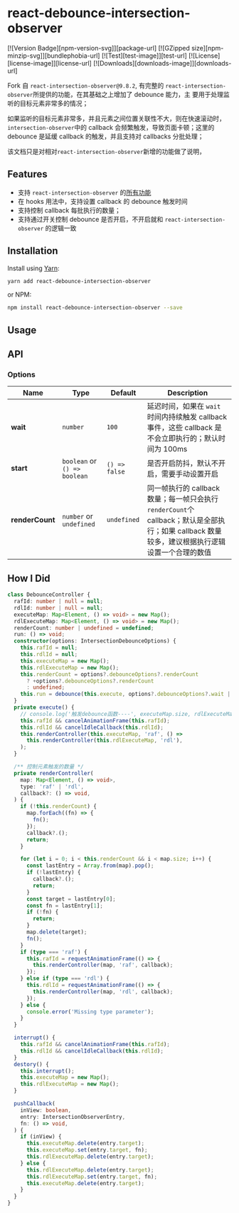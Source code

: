 # react-debounce-intersection-observer

[![Version Badge][npm-version-svg]][package-url]
[![GZipped size][npm-minzip-svg]][bundlephobia-url]
[![Test][test-image]][test-url] [![License][license-image]][license-url]
[![Downloads][downloads-image]][downloads-url]

Fork 自 `react-intersection-observer@9.8.2`, 有完整的
`react-intersection-observer`所提供的功能，在其基础之上增加了 debounce 能力，主
要用于处理监听的目标元素非常多的情况；

如果监听的目标元素非常多，并且元素之间位置关联性不大，则在快速滚动时，
`intersection-observer`中的 callback 会频繁触发，导致页面卡顿；这里的 debounce
是延缓 callback 的触发，并且支持对 callbacks 分批处理；

该文档只是对相对`react-intersection-observer`新增的功能做了说明，

## Features

- 支持 `react-intersection-observer`
  的[所有功能](https://github.com/thebuilder/react-intersection-observer)
- 在 hooks 用法中，支持设置 callback 的 debounce 触发时间
- 支持控制 callback 每批执行的数量；
- 支持通过开关控制 debounce 是否开启，不开启就和 `react-intersection-observer`
  的逻辑一致

## Installation

Install using [Yarn](https://yarnpkg.com):

```sh
yarn add react-debounce-intersection-observer
```

or NPM:

```sh
npm install react-debounce-intersection-observer --save
```

## Usage

## API

### Options

| Name            | Type                         | Default       | Description                                                                                                                                     |
| --------------- | ---------------------------- | ------------- | ----------------------------------------------------------------------------------------------------------------------------------------------- |
| **wait**        | `number`                     | `100`         | 延迟时间，如果在 `wait` 时间内持续触发 callback 事件，这些 callback 是不会立即执行的；默认时间为 100ms                                          |
| **start**       | `boolean` or `() => boolean` | `() => false` | 是否开启防抖，默认不开启，需要手动设置开启                                                                                                      |
| **renderCount** | `number` or `undefined`      | `undefined`   | 同一帧执行的 callback 数量；每一帧只会执行 `renderCount`个 callback；默认是全部执行；如果 callback 数量较多，建议根据执行逻辑设置一个合理的数值 |

## How I Did

```typescript
class DebounceController {
  rafId: number | null = null;
  rdlId: number | null = null;
  executeMap: Map<Element, () => void> = new Map();
  rdlExecuteMap: Map<Element, () => void> = new Map();
  renderCount: number | undefined = undefined;
  run: () => void;
  constructor(options: IntersectionDebounceOptions) {
    this.rafId = null;
    this.rdlId = null;
    this.executeMap = new Map();
    this.rdlExecuteMap = new Map();
    this.renderCount = options?.debounceOptions?.renderCount
      ? +options?.debounceOptions?.renderCount
      : undefined;
    this.run = debounce(this.execute, options?.debounceOptions?.wait || 0);
  }
  private execute() {
    // console.log('触发debounce函数----', executeMap.size, rdlExecuteMap.size)
    this.rafId && cancelAnimationFrame(this.rafId);
    this.rdlId && cancelIdleCallback(this.rdlId);
    this.renderController(this.executeMap, 'raf', () =>
      this.renderController(this.rdlExecuteMap, 'rdl'),
    );
  }

  /** 控制元素触发的数量 */
  private renderController(
    map: Map<Element, () => void>,
    type: 'raf' | 'rdl',
    callback?: () => void,
  ) {
    if (!this.renderCount) {
      map.forEach((fn) => {
        fn();
      });
      callback?.();
      return;
    }

    for (let i = 0; i < this.renderCount && i < map.size; i++) {
      const lastEntry = Array.from(map).pop();
      if (!lastEntry) {
        callback?.();
        return;
      }
      const target = lastEntry[0];
      const fn = lastEntry[1];
      if (!fn) {
        return;
      }
      map.delete(target);
      fn();
    }
    if (type === 'raf') {
      this.rafId = requestAnimationFrame(() => {
        this.renderController(map, 'raf', callback);
      });
    } else if (type === 'rdl') {
      this.rdlId = requestAnimationFrame(() => {
        this.renderController(map, 'rdl', callback);
      });
    } else {
      console.error('Missing type parameter');
    }
  }

  interrupt() {
    this.rafId && cancelAnimationFrame(this.rafId);
    this.rdlId && cancelIdleCallback(this.rdlId);
  }
  destory() {
    this.interrupt();
    this.executeMap = new Map();
    this.rdlExecuteMap = new Map();
  }

  pushCallback(
    inView: boolean,
    entry: IntersectionObserverEntry,
    fn: () => void,
  ) {
    if (inView) {
      this.executeMap.delete(entry.target);
      this.executeMap.set(entry.target, fn);
      this.rdlExecuteMap.delete(entry.target);
    } else {
      this.rdlExecuteMap.delete(entry.target);
      this.rdlExecuteMap.set(entry.target, fn);
      this.executeMap.delete(entry.target);
    }
  }
}
```
